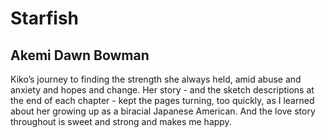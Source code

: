 # Starfish
## Akemi Dawn Bowman
Kiko’s journey to finding the strength she always held, amid abuse and anxiety and hopes and change. Her story - and the sketch descriptions at the end of each chapter - kept the pages turning, too quickly, as I learned about her growing up as a biracial Japanese American. And the love story throughout is sweet and strong and makes me happy.
